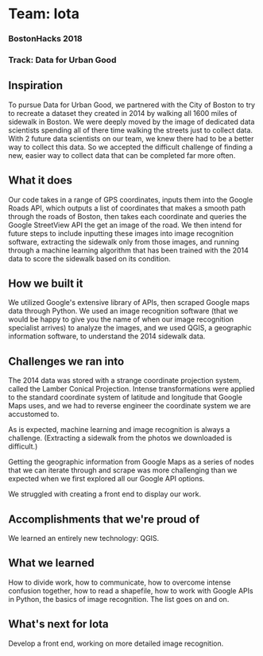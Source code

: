 # Team: Iota
### BostonHacks 2018
### Track: Data for Urban Good

## Inspiration
To pursue Data for Urban Good, we partnered with the City of Boston to try to recreate a dataset they created in 2014 by walking all 1600 miles of sidewalk in Boston. We were deeply moved by the image of dedicated data scientists spending all of there time walking the streets just to collect data. With 2 future data scientists on our team, we knew there had to be a better way to collect this data. So we accepted the difficult challenge of finding a new, easier way to collect data that can be completed far more often.

## What it does
Our code takes in a range of GPS coordinates, inputs them into the Google Roads API, which outputs a list of coordinates that makes a smooth path through the roads of Boston, then takes each coordinate and queries the Google StreetView API the get an image of the road. We then intend for future steps to include inputting these images into image recognition software, extracting the sidewalk only from those images, and running through a machine learning algorithm that has been trained with the 2014 data to score the sidewalk based on its condition.

## How we built it
We utilized Google's extensive library of APIs, then scraped Google maps data through Python. We used an image recognition software (that we would be happy to give you the name of when our image recognition specialist arrives) to analyze the images, and we used QGIS, a geographic information software, to understand the 2014 sidewalk data.

## Challenges we ran into
The 2014 data was stored with a strange coordinate projection system, called the Lamber Conical Projection. Intense transformations were applied to the standard coordinate system of latitude and longitude that Google Maps uses, and we had to reverse engineer the coordinate system we are accustomed to.

As is expected, machine learning and image recognition is always a challenge. (Extracting a sidewalk from the photos we downloaded is difficult.)

Getting the geographic information from Google Maps as a series of nodes that we can iterate through and scrape was more challenging than we expected when we first explored all our Google API options.

We struggled with creating a front end to display our work.

## Accomplishments that we're proud of
We learned an entirely new technology: QGIS.

## What we learned
How to divide work, how to communicate, how to overcome intense confusion together, how to read a shapefile, how to work with Google APIs in Python, the basics of image recognition. The list goes on and on.

## What's next for Iota
Develop a front end, working on more detailed image recognition.
